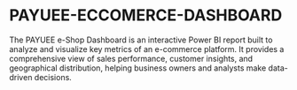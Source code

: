 # PAYUEE-ECCOMERCE-DASHBOARD
The PAYUEE e-Shop Dashboard is an interactive Power BI report built to analyze and visualize key metrics of an e-commerce platform. It provides a comprehensive view of sales performance, customer insights, and geographical distribution, helping business owners and analysts make data-driven decisions.
